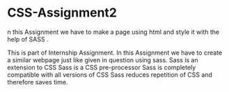 # CSS-Assignment2

n this Assignment we have to make a page using html and style it with the help of SASS .

This is part of Internship Assignment. In this Assignment we have to create a similar webpage just like given in question using sass. Sass is an extension to CSS Sass is a CSS pre-processor Sass is completely compatible with all versions of CSS Sass reduces repetition of CSS and therefore saves time.
